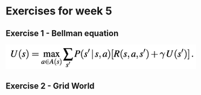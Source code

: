 # Exercises for week 5

## Exercise 1 - Bellman equation

![bellman equation](./bellman_equation.png)

## Exercise 2 - Grid World
